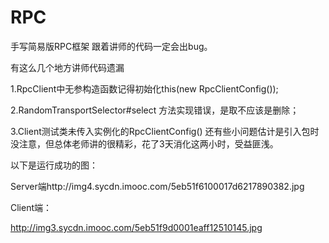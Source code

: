 # RPC
手写简易版RPC框架
跟着讲师的代码一定会出bug。

有这么几个地方讲师代码遗漏

1.RpcClient中无参构造函数记得初始化this(new RpcClientConfig());

2.RandomTransportSelector#select 方法实现错误，是取不应该是删除；

3.Client测试类未传入实例化的RpcClientConfig()
还有些小问题估计是引入包时没注意，但总体老师讲的很精彩，花了3天消化这两小时，受益匪浅。

以下是运行成功的图：

Server端http://img4.sycdn.imooc.com/5eb51f6100017d6217890382.jpg

Client端：

http://img3.sycdn.imooc.com/5eb51f9d0001eaff12510145.jpg
